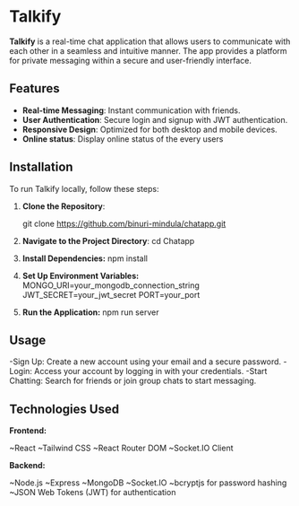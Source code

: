 # Talkify

**Talkify** is a real-time chat application that allows users to communicate with each other in a seamless and intuitive manner. The app provides a platform for private messaging within a secure and user-friendly interface.

## Features

- **Real-time Messaging**: Instant communication with friends.
- **User Authentication**: Secure login and signup with JWT authentication.
- **Responsive Design**: Optimized for both desktop and mobile devices.
- **Online status**: Display online status of the every users

## Installation

To run Talkify locally, follow these steps:

1. **Clone the Repository**:

   git clone https://github.com/binuri-mindula/chatapp.git

2. **Navigate to the Project Directory**:
   cd Chatapp
3. **Install Dependencies:**
   npm install
4. **Set Up Environment Variables:**
   MONGO_URI=your_mongodb_connection_string
   JWT_SECRET=your_jwt_secret
   PORT=your_port
5. **Run the Application:**
   npm run server

## Usage
-Sign Up: Create a new account using your email and a secure password.
-Login: Access your account by logging in with your credentials.
-Start Chatting: Search for friends or join group chats to start messaging.

## Technologies Used

**Frontend:**

~React
~Tailwind CSS
~React Router DOM
~Socket.IO Client

**Backend:**

~Node.js
~Express
~MongoDB
~Socket.IO
~bcryptjs for password hashing
~JSON Web Tokens (JWT) for authentication





